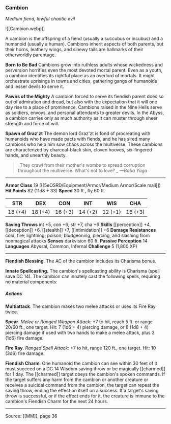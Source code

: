 ### Cambion
_Medium fiend, lawful chaotic evil_

![[Cambion.webp]]

A cambion is the offspring of a fiend (usually a succubus or incubus) and a humanoid (usually a human). Cambions inherit aspects of both parents, but their horns, leathery wings, and sinewy tails are hallmarks of their otherworldly parentage.

**Born to Be Bad** Cambions grow into ruthless adults whose wickedness and perversion horrifies even the most devoted mortal parent. Even as a youth, a cambion identifies its rightful place as an overlord of mortals. It might orchestrate uprisings in towns and cities, gathering gangs of humanoids and lesser devils to serve it.


**Pawns of the Mighty** A cambion forced to serve its fiendish parent does so out of admiration and dread, but also with the expectation that it will one day rise to a place of prominence. Cambions raised in the Nine Hells serve as soldiers, envoys, and personal attendants to greater devils. In the Abyss, a cambion carries only as much authority as it can muster through sheer strength and force of will.


**Spawn of Graz'zt** The demon lord Graz'zt is fond of procreating with humanoids who have made pacts with fiends, and he has sired many cambions who help him sow chaos across the multiverse. These cambions are characterized by charcoal-black skin, cloven hooves, six-fingered hands, and unearthly beauty.



> _They crawl from their mother's wombs to spread corruption throughout the multiverse. What's not to love?
_
> _—Baba Yaga_





---

**Armor Class** 19 ([[5eOSRD/Equipment/Armor/Medium Armor/Scale mail]])
**Hit Points** 82 (11d8 + 33)
**Speed** 30 ft., fly 60 ft.

| STR     | DEX     | CON     | INT     | WIS     | CHA     |
|---------|---------|---------|---------|---------|---------|
| 18 (+4) | 18 (+4) | 16 (+3) | 14 (+2) | 12 (+1) | 16 (+3) |

**Saving Throws** int +5, con +6, str +7, cha +6
**Skills** [[perception]] +4, [[deception]] +6, [[stealth]] +7, [[intimidation]] +6
**Damage Resistances** cold; fire; lightning; poison; bludgeoning, piercing, and slashing from nonmagical attacks
**Senses** darkvision 60 ft.
**Passive Perception** 14
**Languages** Abyssal, Common, Infernal
**Challenge** 5 (1,800 XP)

---

**Fiendish Blessing**. The AC of the cambion includes its Charisma bonus.

**Innate Spellcasting.** The cambion's spellcasting ability is Charisma (spell save DC 14). The cambion can innately cast the following spells, requiring no material components:

##### Actions
**Multiattack**. The cambion makes two melee attacks or uses its Fire Ray twice.

**Spear**. _Melee or Ranged Weapon Attack:_ +7 to hit, reach 5 ft. or range 20/60 ft., one target. Hit: 7 (1d6 + 4) piercing damage, or 8 (1d8 + 4) piercing damage if used with two hands to make a melee attack, plus 3 (1d6) fire damage.

**Fire Ray**. _Ranged Spell Attack:_ +7 to hit, range 120 ft., one target. Hit: 10 (3d6) fire damage.

**Fiendish Charm**. One humanoid the cambion can see within 30 feet of it must succeed on a DC 14 Wisdom saving throw or be magically [[charmed]] for 1 day. The [[charmed]] target obeys the cambion's spoken commands. If the target suffers any harm from the cambion or another creature or receives a suicidal command from the cambion, the target can repeat the saving throw, ending the effect on itself on a success. If a target's saving throw is successful, or if the effect ends for it, the creature is immune to the cambion's Fiendish Charm for the next 24 hours.


---

Source: [[MM]], page 36